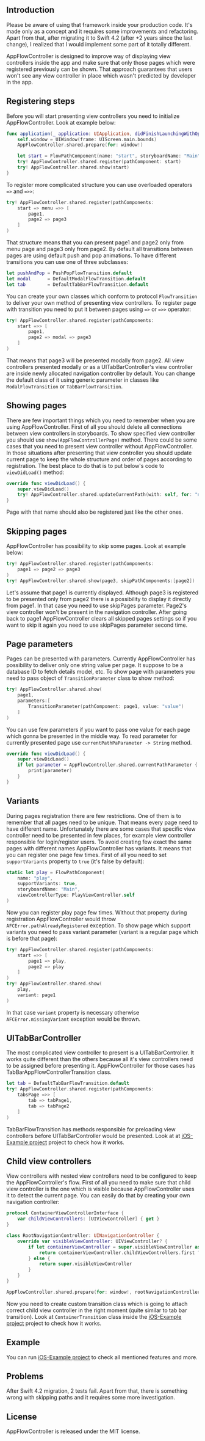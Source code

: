 ## Introduction

Please be aware of using that framework inside your production code. It's made only as a concept and it requires some improvements and refactoring. Apart from that, after migrating it to Swift 4.2 (after +2 years since the last change), I realized that I would implement some part of it totally different. 

AppFlowController is designed to improve way of displaying view controllers inside the app and make sure that only those pages which were registered previously can be shown. That approach guarantees that users won't see any view controller in place which wasn't predicted by developer in the app. 

## Registering steps

Before you will start presenting view controllers you need to initialize AppFlowController. Look at example below:

```swift
func application(_ application: UIApplication, didFinishLaunchingWithOptions launchOptions: [UIApplicationLaunchOptionsKey: Any]?) -> Bool {
    self.window = UIWindow(frame: UIScreen.main.bounds)
    AppFlowController.shared.prepare(for: window!)

    let start = FlowPathComponent(name: "start", storyboardName: "Main", viewControllerType: StartViewController.self)
    try! AppFlowController.shared.register(pathComponent: start)
    try! AppFlowController.shared.show(start)
}
```

To register more complicated structure you can use overloaded operators ```=>``` and ```=>>```:

```swift
try! AppFlowController.shared.register(pathComponents:
    start => menu =>> [
        page1,
        page2 => page3
    ]
)
```

That structure means that you can present page1 and page2 only from menu page and page3 only from page2. By default all transitions between pages are using default push and pop animations. To have different transitions you can use one of three subclasses:

```swift
let pushAndPop = PushPopFlowTransition.default
let modal      = DefaultModalFlowTransition.default
let tab        = DefaultTabBarFlowTransition.default
```

You can create your own classes which conform to protocol `FlowTransition` to deliver your own method of presenting view controllers. To register page with transition you need to put it between pages using ```=>``` or ```=>>``` operator:

```swift
try! AppFlowController.shared.register(pathComponents:
    start =>> [
        page1,
        page2 => modal => page3
    ]
)
```

That means that page3 will be presented modally from page2. All view controllers presented modally or as a UITabBarController's view controller are inside newly allocated navigation controller by default. You can change the default class of it using generic parameter in classes like `ModalFlowTransition` or `TabBarFlowTransition`.

## Showing pages

There are few important things which you need to remember when you are using AppFlowController. First of all you should delete all connections between view controllers in storyboards. To show specified view controller you should use ```show(AppFlowControllerPage)``` method. There could be some cases that you need to present view controller without AppFlowController. In those situations after presenting that view controller you should update current page to keep the whole structure and order of pages according to registration. The best place to do that is to put below's code to ```viewDidLoad()``` method:

```swift
override func viewDidLoad() {
    super.viewDidLoad()
    try! AppFlowController.shared.updateCurrentPath(with: self, for: "name")
}
```

Page with that name should also be registered just like the other ones.

## Skipping pages

AppFlowController has possibility to skip some pages. Look at example below:

```swift
try! AppFlowController.shared.register(pathComponents:
    page1 => page2 => page3
)
try! AppFlowController.shared.show(page3, skipPathComponents:[page2])
```

Let's assume that page1 is currently displayed. Although page3 is registered to be presented only from page2 there is a possibility to display it directly from page1. In that case you need to use skipPages parameter. Page2's view controller won't be present in the navigation controller. After going back to page1 AppFlowController clears all skipped pages settings so if you want to skip it again you need to use skipPages parameter second time.

## Page parameters

Pages can be presented with parameters. Currently AppFlowController has possibility to deliver only one string value per page. It suppose to be a database ID to fetch details model, etc. To show page with parameters you need to pass object of `TransitionParameter` class to show method:

```swift
try! AppFlowController.shared.show(
    page1,
    parameters:[
        TransitionParameter(pathComponent: page1, value: "value")
    ]
)
```

You can use few parameters if you want to pass one value for each page which gonna be presented in the middle way. To read parameter for currently presented page use ```currentPathPaParameter -> String``` method.

```swift
override func viewDidLoad() {
    super.viewDidLoad()
    if let parameter = AppFlowController.shared.currentPathParameter {
        print(parameter)
    }
}
```

## Variants

During pages registration there are few restrictions. One of them is to remember that all pages need to be unique. That means every page need to have different name. Unfortunately there are some cases that specific view controller need to be presented in few places, for example view controller responsible for login/register users. To avoid creating few exact the same pages with different names AppFlowController has variants. It means that you can register one page few times. First of all you need to set ```supportVariants``` property to ```true``` (it's false by default):

```swift
static let play = FlowPathComponent(
    name: "play",
    supportVariants: true,
    storyboardName: "Main",
    viewControllerType: PlayViewController.self
)
```

Now you can register play page few times. Without that property during registration AppFlowController would throw ```AFCError.pathAlreadyRegistered``` exception. To show page which support variants you need to pass variant parameter (variant is a regular page which is before that page):

```swift
try! AppFlowController.shared.register(pathComponents:
    start =>> [
        page1 => play,
        page2 => play
    ]
)
try! AppFlowController.shared.show(
    play,
    variant: page1
)
```

In that case ```variant``` property is necessary otherwise ```AFCError.missingVariant``` exception would be thrown.

## UITabBarController

The most complicated view controller to present is a UITabBarController. It works quite different than the others because all it's view controllers need to be assigned before presenting it. AppFlowController for those cases has TabBarAppFlowControllerTransition class.

```swift
let tab = DefaultTabBarFlowTransition.default
try! AppFlowController.shared.register(pathComponents:
    tabsPage =>> [
        tab => tabPage1,
        tab => tabPage2
    ]
)
```

TabBarFlowTransition has methods responsible for preloading view controllers before UITabBarController would be presented. Look at at [iOS-Example project](../../tree/master/iOS-Example.xcodeproj) project to check how it works.

## Child view controllers

View controllers with nested view controllers need to be configured to keep the AppFlowController's flow. First of all you need to make sure that child view controller is the one which is visible because AppFlowController uses it to detect the  current page. You can easily do that by creating your own navigation controller:

```swift
protocol ContainerViewControllerInterface {
    var childViewControllers: [UIViewController] { get }
}

class RootNavigationController: UINavigationController {
    override var visibleViewController: UIViewController? {
        if let containerViewController = super.visibleViewController as? ContainerViewControllerInterface {
            return containerViewController.childViewControllers.first ?? super.visibleViewController
        } else {
            return super.visibleViewController
        }
    }
}

AppFlowController.shared.prepare(for: window!, rootNavigationController: RootNavigationController())
```

Now you need to create custom transition class which is going to attach correct child view controller in the right moment (quite similar to tab bar transition). Look at ```ContainerTransition``` class inside the [iOS-Example project](../../tree/master/iOS-Example.xcodeproj) project to check how it works.

## Example
You can run [iOS-Example project](../../tree/master/iOS-Example.xcodeproj) to check all mentioned features and more.

## Problems
After Swift 4.2 migration, 2 tests fail. Apart from that, there is something wrong with skipping paths and it requires some more investigation.

## License

AppFlowController is released under the MIT license.
